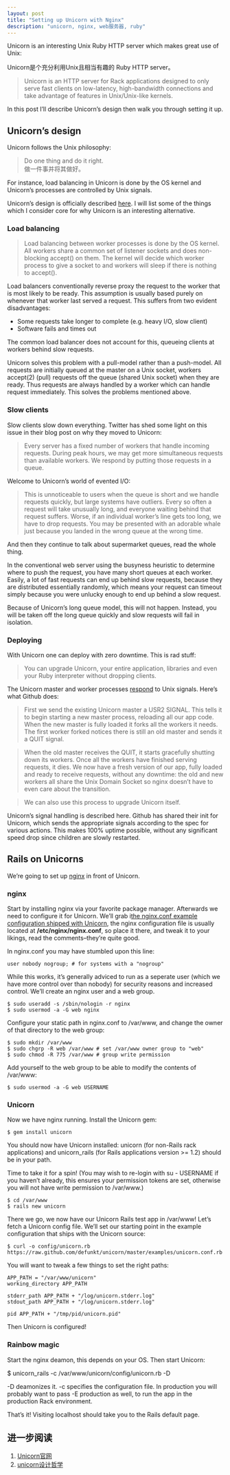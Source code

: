 ```yaml
---
layout: post
title: "Setting up Unicorn with Nginx"
description: "unicorn, nginx, web服务器, ruby"
---
```


Unicorn is an interesting Unix Ruby HTTP server which makes great use of Unix:

Unicorn是个充分利用Unix且相当有趣的 Ruby HTTP server。

> Unicorn is an HTTP server for Rack applications designed to only serve fast clients on low-latency, high-bandwidth connections and take advantage of features in Unix/Unix-like kernels.

In this post I’ll describe Unicorn’s design then walk you through setting it up.

## Unicorn’s design

Unicorn follows the Unix philosophy:

> Do one thing and do it right.  
> 做一件事并将其做好。

For instance, load balancing in Unicorn is done by the OS kernel and Unicorn’s processes are controlled by Unix signals.

Unicorn’s design is officially described [here](http://unicorn.bogomips.org/PHILOSOPHY.html). I will list some of the things which I consider core for why Unicorn is an interesting alternative.

### Load balancing

> Load balancing between worker processes is done by the OS kernel. All workers share a common set of listener sockets and does non-blocking accept() on them. The kernel will decide which worker process to give a socket to and workers will sleep if there is nothing to accept().

Load balancers conventionally reverse proxy the request to the worker that is most likely to be ready. This assumption is usually based purely on whenever that worker last served a request. This suffers from two evident disadvantages:

* Some requests take longer to complete (e.g. heavy I/O, slow client)
* Software fails and times out

The common load balancer does not account for this, queueing clients at workers behind slow requests.

Unicorn solves this problem with a pull-model rather than a push-model. All requests are initially queued at the master on a Unix socket, workers accept(2) (pull) requests off the queue (shared Unix socket) when they are ready. Thus requests are always handled by a worker which can handle request immediately. This solves the problems mentioned above.

### Slow clients

Slow clients slow down everything. Twitter has shed some light on this issue in their blog post on why they moved to Unicorn:

> Every server has a fixed number of workers that handle incoming requests. During peak hours, we may get more simultaneous requests than available workers. We respond by putting those requests in a queue.

Welcome to Unicorn’s world of evented I/O:

> This is unnoticeable to users when the queue is short and we handle requests quickly, but large systems have outliers. Every so often a request will take unusually long, and everyone waiting behind that request suffers. Worse, if an individual worker’s line gets too long, we have to drop requests. You may be presented with an adorable whale just because you landed in the wrong queue at the wrong time.

And then they continue to talk about supermarket queues, read the whole thing.

In the conventional web server using the busyness heuristic to determine where to push the request, you have many short queues at each worker. Easily, a lot of fast requests can end up behind slow requests, because they are distributed essentially randomly, which means your request can timeout simply because you were unlucky enough to end up behind a slow request.

Because of Unicorn’s long queue model, this will not happen. Instead, you will be taken off the long queue quickly and slow requests will fail in isolation.

### Deploying

With Unicorn one can deploy with zero downtime. This is rad stuff:

> You can upgrade Unicorn, your entire application, libraries and even your Ruby interpreter without dropping clients.

The Unicorn master and worker processes [respond](http://unicorn.bogomips.org/SIGNALS.html) to Unix signals. Here’s what Github does:

> First we send the existing Unicorn master a USR2 SIGNAL. This tells it to begin starting a new master process, reloading all our app code. When the new master is fully loaded it forks all the workers it needs. The first worker forked notices there is still an old master and sends it a QUIT signal.

> When the old master receives the QUIT, it starts gracefully shutting down its workers. Once all the workers have finished serving requests, it dies. We now have a fresh version of our app, fully loaded and ready to receive requests, without any downtime: the old and new workers all share the Unix Domain Socket so nginx doesn’t have to even care about the transition.

> We can also use this process to upgrade Unicorn itself.

Unicorn’s signal handling is described here. Github has shared their init for Unicorn, which sends the appropriate signals according to the spec for various actions. This makes 100% uptime possible, without any significant speed drop since children are slowly restarted.

## Rails on Unicorns

We’re going to set up [nginx](http://nginx.org/) in front of Unicorn.

### nginx

Start by installing nginx via your favorite package manager. Afterwards we need to configure it for Unicorn. We’ll grab i[the nginx.conf example configuration shipped with Unicorn](https://github.com/defunkt/unicorn/blob/master/examples/nginx.conf), the nginx configuration file is usually located at **/etc/nginx/nginx.conf**, so place it there, and tweak it to your likings, read the comments–they’re quite good.

In nginx.conf you may have stumbled upon this line:

    user nobody nogroup; # for systems with a "nogroup"

While this works, it’s generally adviced to run as a seperate user (which we have more control over than nobody) for security reasons and increased control. We’ll create an nginx user and a web group.

```
$ sudo useradd -s /sbin/nologin -r nginx
$ sudo usermod -a -G web nginx
```
Configure your static path in nginx.conf to /var/www, and change the owner of that directory to the web group:

```
$ sudo mkdir /var/www
$ sudo chgrp -R web /var/www # set /var/www owner group to "web"
$ sudo chmod -R 775 /var/www # group write permission
```

Add yourself to the web group to be able to modify the contents of /var/www:

    $ sudo usermod -a -G web USERNAME

### Unicorn

Now we have nginx running. Install the Unicorn gem:

    $ gem install unicorn

You should now have Unicorn installed: unicorn (for non-Rails rack applications) and unicorn_rails (for Rails applications version >= 1.2) should be in your path.

Time to take it for a spin! (You may wish to re-login with su - USERNAME if you haven’t already, this ensures your permission tokens are set, otherwise you will not have write permission to /var/www.)

```
$ cd /var/www
$ rails new unicorn
```

There we go, we now have our Unicorn Rails test app in /var/www! Let’s fetch a Unicorn config file. We’ll set our starting point in the example configuration that ships with the Unicorn source:

    $ curl -o config/unicorn.rb https://raw.github.com/defunkt/unicorn/master/examples/unicorn.conf.rb

You will want to tweak a few things to set the right paths:

```
APP_PATH = "/var/www/unicorn"
working_directory APP_PATH

stderr_path APP_PATH + "/log/unicorn.stderr.log"
stdout_path APP_PATH + "/log/unicorn.stderr.log"

pid APP_PATH + "/tmp/pid/unicorn.pid"
```

Then Unicorn is configured!

### Rainbow magic

Start the nginx deamon, this depends on your OS. Then start Unicorn:

$ unicorn_rails -c /var/www/unicorn/config/unicorn.rb -D

-D deamonizes it. -c specifies the configuration file. In production you will probably want to pass -E production as well, to run the app in the production Rack environment.

That’s it! Visiting localhost should take you to the Rails default page.

## 进一步阅读

1. [Unicorn官网](http://unicorn.bogomips.org/)
2. [unicorn设计哲学](http://unicorn.bogomips.org/PHILOSOPHY.html)
